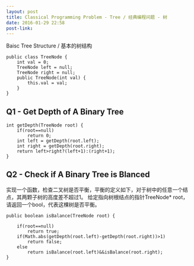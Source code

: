 ```yaml
---
layout: post
title: Classical Programming Problem - Tree / 经典编程问题 - 树 
date: 2016-01-29 22:58
post-link:
---
```


Baisc Tree Structure / 基本的树结构

    public class TreeNode {
        int val = 0;
        TreeNode left = null;
        TreeNode right = null;
        public TreeNode(int val) {
            this.val = val;
        }
    }



## Q1 - Get Depth of A Binary Tree

    int getDepth(TreeNode root) {
        if(root==null)
            return 0;
        int left = getDepth(root.left);
        int right = getDepth(root.right);
        return left>right?(left+1):(right+1);
    }

## Q2 - Check if A Binary Tree is Blanced

实现一个函数，检查二叉树是否平衡，平衡的定义如下，对于树中的任意一个结点，其两颗子树的高度差不超过1。
给定指向树根结点的指针TreeNode* root，请返回一个bool，代表这棵树是否平衡。

    public boolean isBalance(TreeNode root) {

        if(root==null)
            return true;
        if(Math.abs(getDepth(root.left)-getDepth(root.right))>1)
            return false;
        else 
            return isBalance(root.left)&&isBalance(root.right);   
    }
    